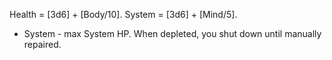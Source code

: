 Health = [3d6] + [Body/10].
System = [3d6] + [Mind/5].

- System - max System HP. When depleted, you shut down until manually repaired.